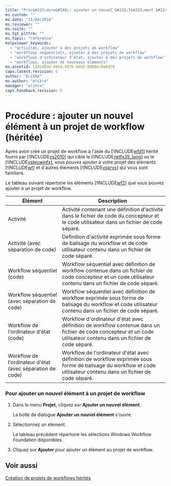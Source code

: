 ```yaml
---
title: "Proc&#233;dure&#160;: ajouter un nouvel &#233;l&#233;ment &#224; un projet de workflow (h&#233;rit&#233;e) | Microsoft Docs"
ms.custom: ""
ms.date: "11/04/2016"
ms.reviewer: ""
ms.suite: ""
ms.tgt_pltfrm: ""
ms.topic: "reference"
helpviewer_keywords: 
  - "activités, ajouter à des projets de workflow"
  - "workflows séquentiels, ajouter à des projets de workflow"
  - "workflows d'ordinateur d'état, ajouter à des projets de workflow"
  - "workflows, ajouter de nouveaux éléments"
ms.assetid: 130cd83d-942d-437b-bbb5-8088ec0a6d79
caps.latest.revision: 5
author: "ErikRe"
ms.author: "erikre"
manager: "erikre"
caps.handback.revision: 5
---
```

# Proc&#233;dure&#160;: ajouter un nouvel &#233;l&#233;ment &#224; un projet de workflow (h&#233;rit&#233;e)
Après avoir créé un projet de workflow à l'aide du [!INCLUDE[wfd1](../workflow-designer/includes/wfd1_md.md)] hérité fourni par [!INCLUDE[vs2010](../modeling/includes/vs2010_md.md)] qui cible le [!INCLUDE[netfx35_long](../workflow-designer/includes/netfx35_long_md.md)] ou le [!INCLUDE[vstecwinfx](../workflow-designer/includes/vstecwinfx_md.md)], vous pouvez ajouter à votre projet des éléments [!INCLUDE[wf](../workflow-designer/includes/wf_md.md)] et d'autres éléments [!INCLUDE[vsprvs](../code-quality/includes/vsprvs_md.md)] qui vous sont familiers.  
  
 Le tableau suivant répertorie les éléments [!INCLUDE[wf2](../workflow-designer/includes/wf2_md.md)] que vous pouvez ajouter à un projet de workflow.  
  
|Élément|Description|  
|-------------|-----------------|  
|Activité|Activité contenant une définition d'activité dans le fichier de code du concepteur et le code utilisateur dans un fichier de code séparé.|  
|Activité \(avec séparation de code\)|Définition d'activité exprimée sous forme de balisage du workflow et de code utilisateur contenu dans un fichier de code séparé.|  
|Workflow séquentiel \(code\)|Workflow séquentiel avec définition de workflow contenue dans un fichier de code concepteur et un code utilisateur contenu dans un fichier de code séparé.|  
|Workflow séquentiel \(avec séparation de code\)|Workflow séquentiel avec définition de workflow exprimée sous forme de balisage du workflow et code utilisateur contenu dans un fichier de code séparé.|  
|Workflow de l'ordinateur d'état \(code\)|Workflow d'ordinateur d'état avec définition de workflow contenue dans un fichier de code concepteur et un code utilisateur contenu dans un fichier de code séparé.|  
|Workflow de l'ordinateur d'état \(avec séparation de code\)|Workflow de l'ordinateur d'état avec définition de workflow exprimée sous forme de balisage du workflow et code utilisateur contenu dans un fichier de code séparé.|  
  
### Pour ajouter un nouvel élément à un projet de workflow  
  
1.  Dans le menu **Projet**, cliquez sur **Ajouter un nouvel élément**.  
  
     La boîte de dialogue **Ajouter un nouvel élément**  s'ouvre.  
  
2.  Sélectionnez un élément.  
  
     Le tableau précédent répertorie les sélections Windows Workflow Foundation disponibles.  
  
3.  Cliquez sur **Ajouter** pour ajouter un élément au projet de workflow.  
  
## Voir aussi  
 [Création de projets de workflows hérités](../workflow-designer/creating-legacy-workflow-projects.md)